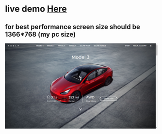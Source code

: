 # live demo <a href="https://gurelbs.github.io/tesla/">Here</a>

## for best performance screen size should be 1366*768 (my pc size) 

![Alt text](https://github.com/gurelbs/BOOTCAMP/blob/main/Weekend%20assignments/Tesla%20Website%20-%201/section1.jpg?raw=true "Optional Title")
